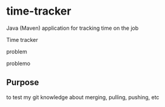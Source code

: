 # time-tracker

Java (Maven) application for tracking time on the job

Time tracker

problem

problemo

## Purpose

to test my git knowledge about merging, pulling, pushing, etc
